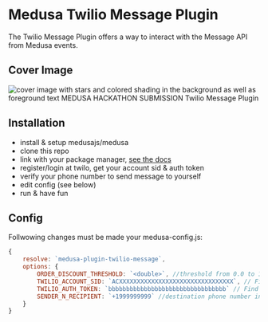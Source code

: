 # Medusa Twilio Message Plugin

The Twilio Message Plugin offers a way to interact with the Message API from Medusa events.

## Cover Image
![cover image with stars and colored shading in the background as well as foreground text MEDUSA HACKATHON SUBMISSION Twilio Message Plugin](https://user-images.githubusercontent.com/116348315/197195527-6768341b-f51f-4f17-bdce-aa36bee253ed.png)

## Installation
 - install & setup medusajs/medusa
 - clone this repo
 - link with your package manager, [see the docs](https://docs.medusajs.com/advanced/backend/plugins/create/#test-your-plugin)
 - register/login at twilo, get your account sid & auth token
 - verify your phone number to send message to yourself
 - edit config (see below)
 - run & have fun

## Config
Follwowing changes must be made your medusa-config.js:
```js
{
	resolve: `medusa-plugin-twilio-message`,
	options: {
		ORDER_DISCOUNT_THRESHOLD: `<double>`, //threshold from 0.0 to 1.0
		TWILIO_ACCOUNT_SID: `ACXXXXXXXXXXXXXXXXXXXXXXXXXXXXXXXX`, // Find your Account SID at twilio.com/console
		TWILIO_AUTH_TOKEN: `bbbbbbbbbbbbbbbbbbbbbbbbbbbbbbbbb` // Find your Auth Token at twilio.com/console
		SENDER_N_RECIPIENT: `+1999999999` //destination phone number in E.164 format
	}
}
```
